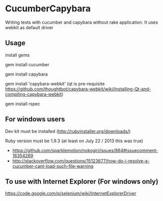 CucumberCapybara
================

Writing tests with cucumber and capybara without rake application.
It uses webkit as default driver

Usage
-----

install gems

gem install cucumber

gem install capybara

gem install 'capybara-webkit' (qt is pre-requisite https://github.com/thoughtbot/capybara-webkit/wiki/Installing-Qt-and-compiling-capybara-webkit)

gem install rspec


For windows users
------------------

Dev kit must be installed (http://rubyinstaller.org/downloads/)

Ruby version must be 1.9.3 (at least on July 22 / 2013 this was true)
- https://github.com/sparklemotion/nokogiri/issues/864#issuecomment-16354269
- http://stackoverflow.com/questions/15123677/how-do-i-resolve-a-cucumber-cant-load-such-file-warning

To use with Internet Explorer (For windows only)
-----------------------------
https://code.google.com/p/selenium/wiki/InternetExplorerDriver
